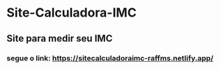 # Site-Calculadora-IMC
## Site para medir seu IMC
### segue o link: https://sitecalculadoraimc-raffms.netlify.app/
